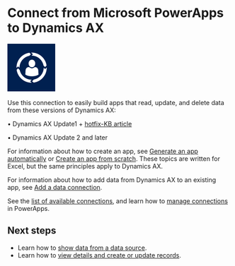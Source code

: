 <properties
	pageTitle="Overview of the Dynamics AX connection | Microsoft PowerApps"
	description="See the available Dynamics AX functions, responses, and examples"
	services=""
	suite="powerapps"
	documentationCenter="" 	
	authors="kuntalme"
	manager="anneta"
	editor=""
	tags="" />

<tags
ms.service="powerapps"
ms.devlang="na"
ms.topic="article"
ms.tgt_pltfrm="na"
ms.workload="na"
ms.date="09/13/2016"
ms.author="kuntalme"/>

# Connect from Microsoft PowerApps to Dynamics AX #

![Dynamics AX Online](./media/connection-dynamicsax/dynamics-ax.png)

Use this connection to easily build apps that read, update, and delete data from these versions of Dynamics AX:

•	Dynamics AX Update1 + [hotfix-KB article](https://fix.lcs.dynamics.com/Issue/Resolved?kb=3175021&bugId=3762232&qc=75f75fb7cb5de685683dafada9bdc618a7674bc4e299935b567a28ac02489b5c)

•	Dynamics AX Update 2 and later

For information about how to create an app, see [Generate an app automatically](get-started-create-from-data.md) or [Create an app from scratch](get-started-create-from-blank.md). These topics are written for Excel, but the same principles apply to Dynamics AX.

For information about how to add data from Dynamics AX to an existing app, see [Add a data connection](add-data-connection.md).

See the [list of available connections](../connections-list.md), and learn how to [manage connections](../add-manage-connections.md) in PowerApps.

## Next steps ##
- Learn how to [show data from a data source](../add-gallery.md).
- Learn how to [view details and create or update records](../add-form.md).
